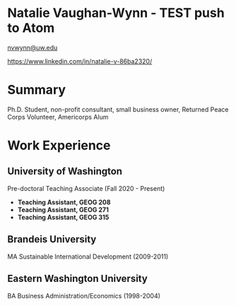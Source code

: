 # Natalie Vaughan-Wynn - TEST push to Atom

nvwynn@uw.edu

https://www.linkedin.com/in/natalie-v-86ba2320/

# Summary
Ph.D. Student, non-profit consultant, small business owner, Returned Peace Corps Volunteer, Americorps Alum

# Work Experience

## University of Washington

Pre-doctoral Teaching Associate (Fall 2020 - Present)


- **Teaching Assistant, GEOG 208**
- **Teaching Assistant, GEOG 271**
- **Teaching Assistant, GEOG 315**

## Brandeis University

MA Sustainable International Development (2009-2011)


## Eastern Washington University

BA Business Administration/Economics (1998-2004)


[University 1]: http://www.univ1.edu
[University 2]: http://www.univ2.edu
[University 3]: http://www.univ3.edu

